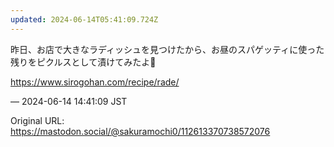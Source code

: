 ```yaml
---
updated: 2024-06-14T05:41:09.724Z
---
```


<p>昨日、お店で大きなラディッシュを見つけたから、お昼のスパゲッティに使った残りをピクルスとして漬けてみたよ🥒</p><p><a href="https://www.sirogohan.com/recipe/rade/" target="_blank" rel="nofollow noopener noreferrer" translate="no"><span class="invisible">https://www.</span><span class="">sirogohan.com/recipe/rade/</span><span class="invisible"></span></a></p>

&mdash; 2024-06-14 14:41:09 JST

Original URL: https://mastodon.social/@sakuramochi0/112613370738572076
